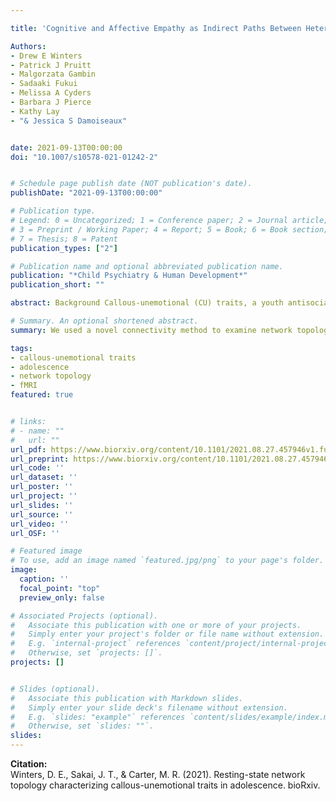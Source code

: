 ```yaml
---

title: 'Cognitive and Affective Empathy as Indirect Paths Between Heterogeneous Depression Symptoms on Default Mode and Salience Network Connectivity in Adolescents'

Authors: 
- Drew E Winters
- Patrick J Pruitt 
- Malgorzata Gambin
- Sadaaki Fukui
- Melissa A Cyders 
- Barbara J Pierce 
- Kathy Lay
- "& Jessica S Damoiseaux"


date: 2021-09-13T00:00:00
doi: "10.1007/s10578-021-01242-2"


# Schedule page publish date (NOT publication's date).
publishDate: "2021-09-13T00:00:00"

# Publication type.
# Legend: 0 = Uncategorized; 1 = Conference paper; 2 = Journal article;
# 3 = Preprint / Working Paper; 4 = Report; 5 = Book; 6 = Book section;
# 7 = Thesis; 8 = Patent
publication_types: ["2"]

# Publication name and optional abbreviated publication name.
publication: "*Child Psychiatry & Human Development*"
publication_short: ""

abstract: Background Callous-unemotional (CU) traits, a youth antisocial phenotype, are hypothesized to associate with aberrant connectivity (dis-integration) across the salience (SAL), default mode (DMN), and frontoparietal (FPN) networks. However, CU traits have a heterogeneous presentation and previous research has not modeled individual heterogeneity in resting-state connectivity amongst adolescents with CU traits. The present study models individual-specific network maps and examines topological features of individual and subgroup maps in relation to CU traits. Methods Participants aged 13-17 completed resting-state functional connectivity and the inventory of callous-unemotional traits as part of the Nathan Klein Rockland study. A sparse network approach (GIMME) was used to derive individual-level and subgroup maps of all participants. We then examined heterogeneous network features associated with CU traits. Results Higher rates of CU traits increased probability of inclusion in one subgroup, which had the highest mean level of CU traits. Analysis of network features reveals less density within the FPN and greater density between DMN-FPN associated with CU traits. Discussion Findings indicate heterogeneous person-specific connections and some subgroup connections amongst adolescents associate with CU traits. Higher CU traits associate with lower density in the FPN, which has been associated with attention and inhibition, and higher density between the DMN-FPN, which have been linked with cognitive control, social working memory, and empathy. Our findings suggest less efficiency in FPN function which, when considered mechanistically, could result in difficulty suppressing DMN when task positive networks are engaged. This is an area for further exploration but could explain cognitive and socio-affective impairments in CU traits. 

# Summary. An optional shortened abstract.
summary: We used a novel connectivity method to examine network topology in adolescent brains and how connection density and node centrality was different in the presence of callous-unemotional traits. 

tags:
- callous-unemotional traits
- adolescence
- network topology
- fMRI 
featured: true


# links:
# - name: ""
#   url: ""
url_pdf: https://www.biorxiv.org/content/10.1101/2021.08.27.457946v1.full.pdf
url_preprint: https://www.biorxiv.org/content/10.1101/2021.08.27.457946v1
url_code: ''
url_dataset: ''
url_poster: ''
url_project: ''
url_slides: ''
url_source: ''
url_video: ''
url_OSF: ''

# Featured image
# To use, add an image named `featured.jpg/png` to your page's folder. 
image:
  caption: ''
  focal_point: "top"
  preview_only: false

# Associated Projects (optional).
#   Associate this publication with one or more of your projects.
#   Simply enter your project's folder or file name without extension.
#   E.g. `internal-project` references `content/project/internal-project/index.md`.
#   Otherwise, set `projects: []`.
projects: []


# Slides (optional).
#   Associate this publication with Markdown slides.
#   Simply enter your slide deck's filename without extension.
#   E.g. `slides: "example"` references `content/slides/example/index.md`.
#   Otherwise, set `slides: ""`.
slides: 
---
```

**Citation:**  
Winters, D. E., Sakai, J. T., & Carter, M. R. (2021). Resting-state network topology characterizing callous-unemotional traits in adolescence. bioRxiv.









